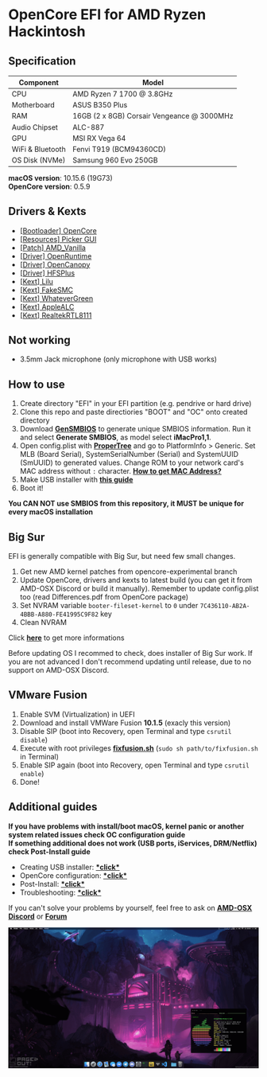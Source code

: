 # OpenCore EFI for AMD Ryzen Hackintosh

## Specification
| **Component** | **Model** |
| ------------- | --------- |
| CPU | AMD Ryzen 7 1700 @ 3.8GHz |
| Motherboard | ASUS B350 Plus |
| RAM | 16GB (2 x 8GB) Corsair Vengeance @ 3000MHz |
| Audio Chipset | ALC-887 |
| GPU | MSI RX Vega 64 |
| WiFi & Bluetooth | Fenvi T919 (BCM94360CD) |
| OS Disk (NVMe) | Samsung 960 Evo 250GB |

**macOS version**: 10.15.6 (19G73)  
**OpenCore version**: 0.5.9  

## Drivers & Kexts
 - [[Bootloader] OpenCore](https://github.com/acidanthera/OpenCorePkg)
 - [[Resources] Picker GUI](https://github.com/acidanthera/OcBinaryData/tree/master/Resources)
 - [[Patch] AMD_Vanilla](https://github.com/AMD-OSX/AMD_Vanilla)
 - [[Driver] OpenRuntime](https://github.com/acidanthera/OpenCorePkg)
 - [[Driver] OpenCanopy](https://github.com/acidanthera/OpenCorePkg)
 - [[Driver] HFSPlus](https://github.com/acidanthera/OcBinaryData/blob/master/Drivers/HfsPlus.efi)
 - [[Kext] Lilu](https://github.com/acidanthera/Lilu)
 - [[Kext] FakeSMC](https://bitbucket.org/RehabMan/os-x-fakesmc-kozlek/downloads/)
 - [[Kext] WhateverGreen](https://github.com/acidanthera/WhateverGreen)
 - [[Kext] AppleALC](https://github.com/acidanthera/AppleALC)
 - [[Kext] RealtekRTL8111](https://github.com/Mieze/RTL8111_driver_for_OS_X)

## Not working
 - 3.5mm Jack microphone (only microphone with USB works)

## How to use
  1. Create directory "EFI" in your EFI partition (e.g. pendrive or hard drive)
  2. Clone this repo and paste directiories "BOOT" and "OC" onto created directory
  3. Download [**GenSMBIOS**](https://github.com/corpnewt/GenSMBIOS) to generate unique SMBIOS information. Run it and select **Generate SMBIOS**, as model select **iMacPro1,1**.
  4. Open config.plist with [**ProperTree**](https://github.com/corpnewt/ProperTree) and go to PlatformInfo > Generic. Set MLB (Board Serial), SystemSerialNumber (Serial) and SystemUUID (SmUUID) to generated values. Change ROM to your network card's MAC address without `:` character. [**How to get MAC Address?**](https://www.wikihow.com/Find-the-MAC-Address-of-Your-Computer)
  5. Make USB installer with [**this guide**](https://dortania.github.io/OpenCore-Desktop-Guide/installer-guide/)
  6. Boot it!  

**You CAN NOT use SMBIOS from this repository, it MUST be unique for every macOS installation**

## Big Sur
EFI is generally compatible with Big Sur, but need few small changes.
1. Get new AMD kernel patches from opencore-experimental branch
2. Update OpenCore, drivers and kexts to latest build (you can get it from AMD-OSX Discord or build it manually). Remember to update config.plist too (read Differences.pdf from OpenCore package)
3. Set NVRAM variable `booter-fileset-kernel` to `0` under `7C436110-AB2A-4BBB-A880-FE41995C9F82` key
4. Clean NVRAM

Click [**here**](https://dortania.github.io/OpenCore-Install-Guide/extras/big-sur/#backstory) to get more informations

Before updating OS I recommed to check, does installer of Big Sur work.
If you are not advanced I don't recommend updating until release, due to no support on AMD-OSX Discord.

## VMware Fusion
  1. Enable SVM (Virtualization) in UEFI
  2. Download and install VMWare Fusion **10.1.5** (exacly this version)
  3. Disable SIP (boot into Recovery, open Terminal and type `csrutil disable`)
  4. Execute with root privileges [**fixfusion.sh**](/fixfusion.sh) (`sudo sh path/to/fixfusion.sh` in Terminal)
  5. Enable SIP again (boot into Recovery, open Terminal and type `csrutil enable`)
  6. Done!

## Additional guides
**If you have problems with install/boot macOS, kernel panic or another system related issues check OC configuration guide**  
**If something additional does not work (USB ports, iServices, DRM/Netflix) check Post-Install guide**
 - Creating USB installer: [**\*click\***](https://dortania.github.io/OpenCore-Desktop-Guide/installer-guide/)
 - OpenCore configuration: [**\*click\***](https://dortania.github.io/OpenCore-Desktop-Guide/AMD/zen.html)
 - Post-Install: [**\*click\***](https://dortania.github.io/OpenCore-Desktop-Guide/post-install/)
 - Troubleshooting: [**\*click\***](https://dortania.github.io/OpenCore-Desktop-Guide/troubleshooting/troubleshooting.html)

If you can't solve your problems by yourself, feel free to ask on [**AMD-OSX Discord**](https://discord.gg/EfCYAJW) or [**Forum**](https://forum.amd-osx.com)  

![Screenshot](/screenshot.png?raw=true)
